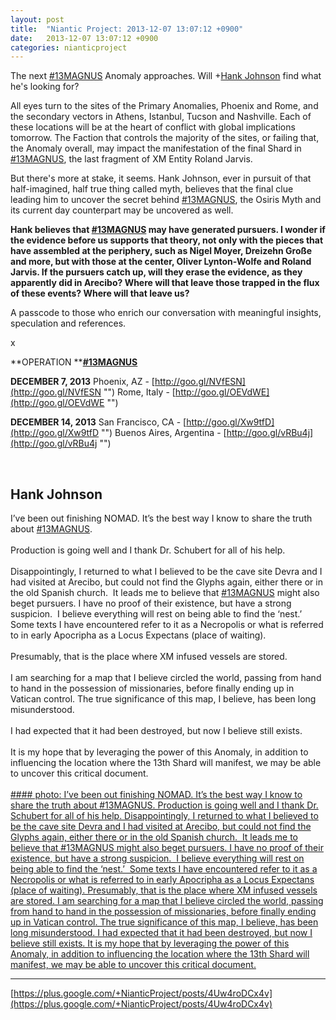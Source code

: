 ```yaml
---
layout: post
title:  "Niantic Project: 2013-12-07 13:07:12 +0900"
date:   2013-12-07 13:07:12 +0900
categories: nianticproject
---
```

The next [#13MAGNUS](https://plus.google.com/s/%2313MAGNUS "") Anomaly approaches. Will +[Hank Johnson](https://plus.google.com/117792105926525258257 "") find what he's looking for?

All eyes turn to the sites of the Primary Anomalies, Phoenix and Rome, and the secondary vectors in Athens, Istanbul, Tucson and Nashville. Each of these locations will be at the heart of conflict with global implications tomorrow. The Faction that controls the majority of the sites, or failing that, the Anomaly overall, may impact the manifestation of the final Shard in [#13MAGNUS](https://plus.google.com/s/%2313MAGNUS ""), the last fragment of XM Entity Roland Jarvis.

But there's more at stake, it seems. Hank Johnson, ever in pursuit of that half-imagined, half true thing called myth, believes that the final clue leading him to uncover the secret behind [#13MAGNUS](https://plus.google.com/s/%2313MAGNUS ""), the Osiris Myth and its current day counterpart may be uncovered as well.

**Hank believes that ****[#13MAGNUS](https://plus.google.com/s/%2313MAGNUS "")**** may have generated pursuers. I wonder if the evidence before us supports that theory, not only with the pieces that have assembled at the periphery, such as Nigel Moyer, Dreizehn Große and more, but with those at the center, Oliver Lynton-Wolfe and Roland Jarvis. If the pursuers catch up, will they erase the evidence, as they apparently did in Arecibo? Where will that leave those trapped in the flux of these events? Where will that leave us?**

A passcode to those who enrich our conversation with meaningful insights, speculation and references.

x

**OPERATION ****[#13MAGNUS](https://plus.google.com/s/%2313MAGNUS "")**

**DECEMBER 7, 2013**
Phoenix, AZ - [http://goo.gl/NVfESN](http://goo.gl/NVfESN "")
Rome, Italy - [http://goo.gl/OEVdWE](http://goo.gl/OEVdWE "")

**DECEMBER 14, 2013**
San Francisco, CA - [http://goo.gl/Xw9tfD](http://goo.gl/Xw9tfD "")
Buenos Aires, Argentina - [http://goo.gl/vRBu4j](http://goo.gl/vRBu4j "")<div class="shared"><br /><h2>Hank Johnson</h2>I’ve been out finishing NOMAD. It’s the best way I know to share the truth about <a rel="nofollow" class="ot-hashtag" href="https://plus.google.com/s/%2313MAGNUS">#13MAGNUS</a>.  <br /><br />Production is going well and I thank Dr. Schubert for all of his help.<br /><br />Disappointingly, I returned to what I believed to be the cave site Devra and I had visited at Arecibo, but could not find the Glyphs again, either there or in the old Spanish church.  It leads me to believe that <a rel="nofollow" class="ot-hashtag" href="https://plus.google.com/s/%2313MAGNUS">#13MAGNUS</a> might also beget pursuers. I have no proof of their existence, but have a strong suspicion.  I believe everything will rest on being able to find the ‘nest.’  Some texts I have encountered refer to it as a Necropolis or what is referred to in early Apocripha as a Locus Expectans (place of waiting).<br /><br />Presumably, that is the place where XM infused vessels are stored.  <br /><br />I am searching for a map that I believe circled the world, passing from hand to hand in the possession of missionaries, before finally ending up in Vatican control. The true significance of this map, I believe, has been long misunderstood.<br /><br />I had expected that it had been destroyed, but now I believe still exists.<br /><br />It is my hope that by leveraging the power of this Anomaly, in addition to influencing the location where the 13th Shard will manifest, we may be able to uncover this critical document.<br /><br /></div>
[#### photo: I’ve been out finishing NOMAD. It’s the best way I know to share the truth about #13MAGNUS.
Production is going well and I thank Dr. Schubert for all of his help.
Disappointingly, I returned to what I believed to be the cave site Devra and I had visited at Arecibo, but could not find the Glyphs again, either there or in the old Spanish church.  It leads me to believe that #13MAGNUS might also beget pursuers. I have no proof of their existence, but have a strong suspicion.  I believe everything will rest on being able to find the ‘nest.’  Some texts I have encountered refer to it as a Necropolis or what is referred to in early Apocripha as a Locus Expectans (place of waiting).
Presumably, that is the place where XM infused vessels are stored.
I am searching for a map that I believe circled the world, passing from hand to hand in the possession of missionaries, before finally ending up in Vatican control. The true significance of this map, I believe, has been long misunderstood.
I had expected that it had been destroyed, but now I believe still exists.
It is my hope that by leveraging the power of this Anomaly, in addition to influencing the location where the 13th Shard will manifest, we may be able to uncover this critical document.](https://lh4.googleusercontent.com/-I6xJk5Cm-Ww/UqKd7_mGJ5I/AAAAAAAAAYg/vwsha0JPj68/w1200-h1714/Expectans.png "")
- - -
[https://plus.google.com/+NianticProject/posts/4Uw4roDCx4v](https://plus.google.com/+NianticProject/posts/4Uw4roDCx4v)
